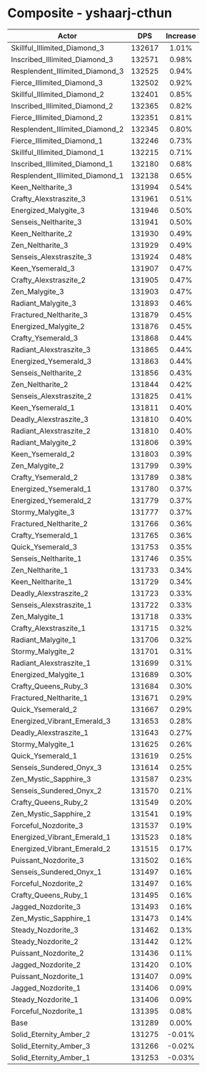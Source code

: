 # Composite - yshaarj-cthun
| Actor | DPS | Increase |
|---|:---:|:---:|
|Skillful_Illimited_Diamond_3|132617|1.01%|
|Inscribed_Illimited_Diamond_3|132571|0.98%|
|Resplendent_Illimited_Diamond_3|132525|0.94%|
|Fierce_Illimited_Diamond_3|132502|0.92%|
|Skillful_Illimited_Diamond_2|132401|0.85%|
|Inscribed_Illimited_Diamond_2|132365|0.82%|
|Fierce_Illimited_Diamond_2|132351|0.81%|
|Resplendent_Illimited_Diamond_2|132345|0.80%|
|Fierce_Illimited_Diamond_1|132246|0.73%|
|Skillful_Illimited_Diamond_1|132215|0.71%|
|Inscribed_Illimited_Diamond_1|132180|0.68%|
|Resplendent_Illimited_Diamond_1|132138|0.65%|
|Keen_Neltharite_3|131994|0.54%|
|Crafty_Alexstraszite_3|131961|0.51%|
|Energized_Malygite_3|131946|0.50%|
|Senseis_Neltharite_3|131941|0.50%|
|Keen_Neltharite_2|131930|0.49%|
|Zen_Neltharite_3|131929|0.49%|
|Senseis_Alexstraszite_3|131924|0.48%|
|Keen_Ysemerald_3|131907|0.47%|
|Crafty_Alexstraszite_2|131905|0.47%|
|Zen_Malygite_3|131903|0.47%|
|Radiant_Malygite_3|131893|0.46%|
|Fractured_Neltharite_3|131879|0.45%|
|Energized_Malygite_2|131876|0.45%|
|Crafty_Ysemerald_3|131868|0.44%|
|Radiant_Alexstraszite_3|131865|0.44%|
|Energized_Ysemerald_3|131863|0.44%|
|Senseis_Neltharite_2|131856|0.43%|
|Zen_Neltharite_2|131844|0.42%|
|Senseis_Alexstraszite_2|131825|0.41%|
|Keen_Ysemerald_1|131811|0.40%|
|Deadly_Alexstraszite_3|131810|0.40%|
|Radiant_Alexstraszite_2|131810|0.40%|
|Radiant_Malygite_2|131806|0.39%|
|Keen_Ysemerald_2|131803|0.39%|
|Zen_Malygite_2|131799|0.39%|
|Crafty_Ysemerald_2|131789|0.38%|
|Energized_Ysemerald_1|131780|0.37%|
|Energized_Ysemerald_2|131779|0.37%|
|Stormy_Malygite_3|131777|0.37%|
|Fractured_Neltharite_2|131766|0.36%|
|Crafty_Ysemerald_1|131765|0.36%|
|Quick_Ysemerald_3|131753|0.35%|
|Senseis_Neltharite_1|131746|0.35%|
|Zen_Neltharite_1|131733|0.34%|
|Keen_Neltharite_1|131729|0.34%|
|Deadly_Alexstraszite_2|131723|0.33%|
|Senseis_Alexstraszite_1|131722|0.33%|
|Zen_Malygite_1|131718|0.33%|
|Crafty_Alexstraszite_1|131715|0.32%|
|Radiant_Malygite_1|131706|0.32%|
|Stormy_Malygite_2|131701|0.31%|
|Radiant_Alexstraszite_1|131699|0.31%|
|Energized_Malygite_1|131689|0.30%|
|Crafty_Queens_Ruby_3|131684|0.30%|
|Fractured_Neltharite_1|131671|0.29%|
|Quick_Ysemerald_2|131667|0.29%|
|Energized_Vibrant_Emerald_3|131653|0.28%|
|Deadly_Alexstraszite_1|131643|0.27%|
|Stormy_Malygite_1|131625|0.26%|
|Quick_Ysemerald_1|131619|0.25%|
|Senseis_Sundered_Onyx_3|131614|0.25%|
|Zen_Mystic_Sapphire_3|131587|0.23%|
|Senseis_Sundered_Onyx_2|131570|0.21%|
|Crafty_Queens_Ruby_2|131549|0.20%|
|Zen_Mystic_Sapphire_2|131541|0.19%|
|Forceful_Nozdorite_3|131537|0.19%|
|Energized_Vibrant_Emerald_1|131523|0.18%|
|Energized_Vibrant_Emerald_2|131515|0.17%|
|Puissant_Nozdorite_3|131502|0.16%|
|Senseis_Sundered_Onyx_1|131497|0.16%|
|Forceful_Nozdorite_2|131497|0.16%|
|Crafty_Queens_Ruby_1|131495|0.16%|
|Jagged_Nozdorite_3|131493|0.16%|
|Zen_Mystic_Sapphire_1|131473|0.14%|
|Steady_Nozdorite_3|131462|0.13%|
|Steady_Nozdorite_2|131442|0.12%|
|Puissant_Nozdorite_2|131436|0.11%|
|Jagged_Nozdorite_2|131420|0.10%|
|Puissant_Nozdorite_1|131407|0.09%|
|Jagged_Nozdorite_1|131406|0.09%|
|Steady_Nozdorite_1|131406|0.09%|
|Forceful_Nozdorite_1|131395|0.08%|
|Base|131289|0.00%|
|Solid_Eternity_Amber_2|131275|-0.01%|
|Solid_Eternity_Amber_3|131266|-0.02%|
|Solid_Eternity_Amber_1|131253|-0.03%|
